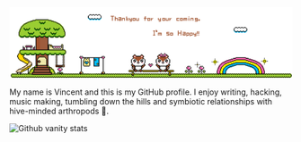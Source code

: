 <head>
</head>
<body>
<img class="hello" width="700" src="./img/hello.gif" alt="hello!" >

My name is Vincent and this is my GitHub profile.
I enjoy writing, hacking, music making, tumbling down the hills and symbiotic relationships with hive-minded arthropods 🐝.

<p><img src="https://github-readme-streak-stats.herokuapp.com/?user=vinckr&theme=graywhite" alt="Github vanity stats" /></p>
<br>
<br>
<!-- if you can read this the goat has been juiced 🐐🍋 -->
